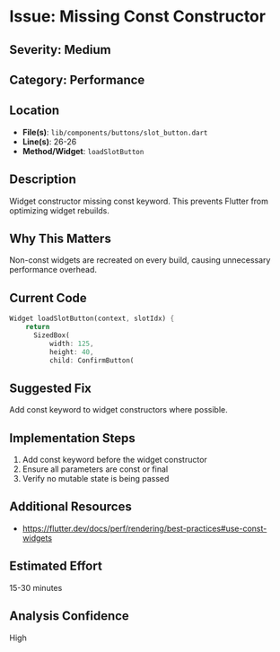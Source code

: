 # Issue: Missing Const Constructor

## Severity: Medium

## Category: Performance

## Location
- **File(s)**: `lib/components/buttons/slot_button.dart`
- **Line(s)**: 26-26
- **Method/Widget**: `loadSlotButton`

## Description
Widget constructor missing const keyword. This prevents Flutter from optimizing widget rebuilds.

## Why This Matters
Non-const widgets are recreated on every build, causing unnecessary performance overhead.

## Current Code
```dart
Widget loadSlotButton(context, slotIdx) { 
    return  
      SizedBox(
          width: 125,
          height: 40,
          child: ConfirmButton(
```

## Suggested Fix
Add const keyword to widget constructors where possible.

## Implementation Steps
1. Add const keyword before the widget constructor
2. Ensure all parameters are const or final
3. Verify no mutable state is being passed

## Additional Resources
- https://flutter.dev/docs/perf/rendering/best-practices#use-const-widgets

## Estimated Effort
15-30 minutes

## Analysis Confidence
High
